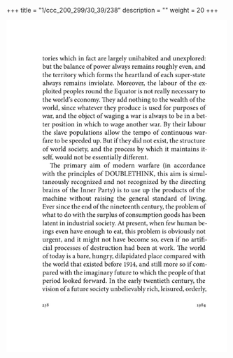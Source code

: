 +++
title = "1/ccc_200_299/30_39/238"
description = ""
weight = 20
+++

<img class="center-fit-jpg" src="/jpg_/out_jpg_1984__238.jpg" ></img>

